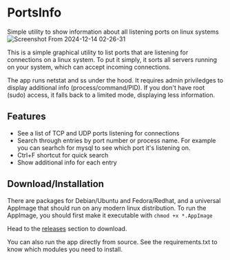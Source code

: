 # PortsInfo


Simple utility to show information about all listening ports on linux systems
![Screenshot From 2024-12-14 02-26-31](https://github.com/user-attachments/assets/0a9b1a36-c4ea-4b38-8229-30e59829f8f4)

This is a simple graphical utility to list ports that are listening for connections on a linux system. To put it simply, it sorts all servers running on your system, which can accept incoming connections.

The app runs netstat and ss under the hood. It requires admin priviledges to display additional info (process/command/PID). If you don't have root (sudo) access, it falls back to a limited mode, displaying less information.

## Features
- See a list of TCP and UDP ports listening for connections
- Search through entries by port number or process name. For example you can searhch for mysql to see which port it's listening on.
- Ctrl+F shortcut for quick search
- Show additional info for each entry

## Download/Installation

There are packages for Debian/Ubuntu and Fedora/Redhat, and a universal AppImage that should run on any modern linux distribution. To run the AppImage, you should first make it executable with `chmod +x *.AppImage`

Head to the [releases](https://github.com/mfat/ports-info/releases) section to download.

You can also run the app directly from source. See the requirements.txt to know which modules you need to install.

